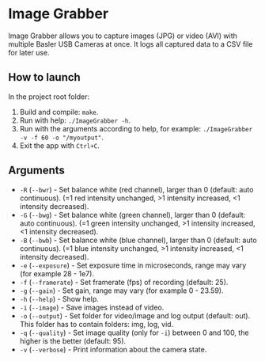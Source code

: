 # Image Grabber
Image Grabber allows you to capture images (JPG) or video (AVI) with multiple Basler USB Cameras at once. It logs all 
captured data to a CSV file for later use.

## How to launch
In the project root folder:
1. Build and compile: `make`.
2. Run with help: `./ImageGrabber -h`.
3. Run with the arguments according to help, for example: `./ImageGrabber -v -f 60 -o "/myoutput"`.
4. Exit the app with `Ctrl+C`.

## Arguments
* `-R` (`--bwr`) - Set balance white (red channel), larger than 0 (default: auto continuous). (=1 red intensity 
  unchanged, >1 intensity increased, <1 intensity decreased).
* `-G` (`--bwg`) - Set balance white (green channel), larger than 0 (default: auto continuous). (=1 green intensity 
  unchanged, >1 intensity increased, <1 intensity decreased).
* `-B` (`--bwb`) - Set balance white (blue channel), larger than 0 (default: auto continuous). (=1 blue intensity 
  unchanged, >1 intensity increased, <1 intensity decreased).
* `-e` (`--exposure`) - Set exposure time in microseconds, range may vary (for example 28 - 1e7).
* `-f` (`--framerate`) - Set framerate (fps) of recording (default: 25).
* `-g` (`--gain`) - Set gain, range may vary (for example 0 - 23.59).
* `-h` (`--help`) - Show help.
* `-i` (`--image`) - Save images instead of video.
* `-o` (`--output`) - Set folder for video/image and log output (default: out). This folder has to contain folders: 
  img, log, vid.
* `-q` (`--quality`) - Set image quality (only for `-i`) between 0 and 100, the higher is the better (default: 95).
* `-v` (`--verbose`) - Print information about the camera state.
